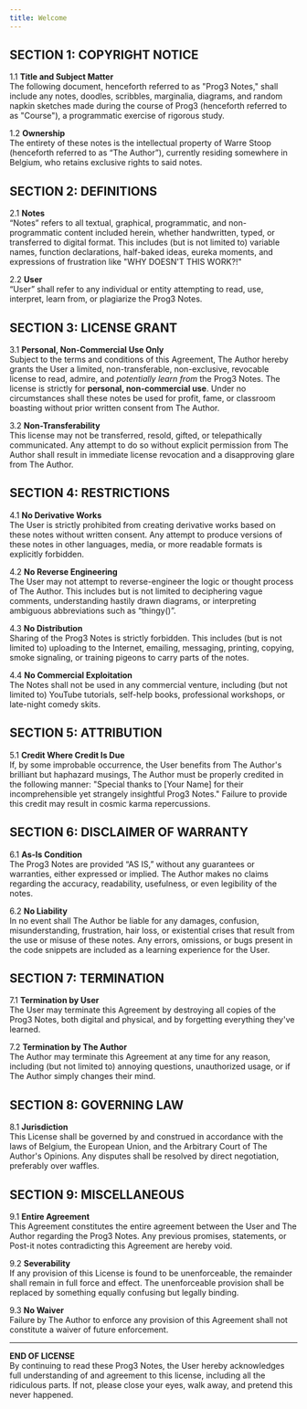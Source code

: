 ```yaml
---
title: Welcome
---
```

## SECTION 1: COPYRIGHT NOTICE

1.1 **Title and Subject Matter**  
The following document, henceforth referred to as "Prog3 Notes," shall include any notes, doodles, scribbles, marginalia, diagrams, and random napkin sketches made during the course of Prog3 (henceforth referred to as "Course"), a programmatic exercise of rigorous study.

1.2 **Ownership**  
The entirety of these notes is the intellectual property of Warre Stoop (henceforth referred to as “The Author”), currently residing somewhere in Belgium, who retains exclusive rights to said notes.

## SECTION 2: DEFINITIONS

2.1 **Notes**  
“Notes” refers to all textual, graphical, programmatic, and non-programmatic content included herein, whether handwritten, typed, or transferred to digital format. This includes (but is not limited to) variable names, function declarations, half-baked ideas, eureka moments, and expressions of frustration like "WHY DOESN'T THIS WORK?!"

2.2 **User**  
“User” shall refer to any individual or entity attempting to read, use, interpret, learn from, or plagiarize the Prog3 Notes.

## SECTION 3: LICENSE GRANT

3.1 **Personal, Non-Commercial Use Only**  
Subject to the terms and conditions of this Agreement, The Author hereby grants the User a limited, non-transferable, non-exclusive, revocable license to read, admire, and _potentially learn from_ the Prog3 Notes. The license is strictly for **personal, non-commercial use**. Under no circumstances shall these notes be used for profit, fame, or classroom boasting without prior written consent from The Author.

3.2 **Non-Transferability**  
This license may not be transferred, resold, gifted, or telepathically communicated. Any attempt to do so without explicit permission from The Author shall result in immediate license revocation and a disapproving glare from The Author.

## SECTION 4: RESTRICTIONS

4.1 **No Derivative Works**  
The User is strictly prohibited from creating derivative works based on these notes without written consent. Any attempt to produce versions of these notes in other languages, media, or more readable formats is explicitly forbidden.

4.2 **No Reverse Engineering**  
The User may not attempt to reverse-engineer the logic or thought process of The Author. This includes but is not limited to deciphering vague comments, understanding hastily drawn diagrams, or interpreting ambiguous abbreviations such as “thingy()”.

4.3 **No Distribution**  
Sharing of the Prog3 Notes is strictly forbidden. This includes (but is not limited to) uploading to the Internet, emailing, messaging, printing, copying, smoke signaling, or training pigeons to carry parts of the notes.

4.4 **No Commercial Exploitation**  
The Notes shall not be used in any commercial venture, including (but not limited to) YouTube tutorials, self-help books, professional workshops, or late-night comedy skits.

## SECTION 5: ATTRIBUTION

5.1 **Credit Where Credit Is Due**  
If, by some improbable occurrence, the User benefits from The Author's brilliant but haphazard musings, The Author must be properly credited in the following manner: "Special thanks to [Your Name] for their incomprehensible yet strangely insightful Prog3 Notes." Failure to provide this credit may result in cosmic karma repercussions.

## SECTION 6: DISCLAIMER OF WARRANTY

6.1 **As-Is Condition**  
The Prog3 Notes are provided “AS IS,” without any guarantees or warranties, either expressed or implied. The Author makes no claims regarding the accuracy, readability, usefulness, or even legibility of the notes.

6.2 **No Liability**  
In no event shall The Author be liable for any damages, confusion, misunderstanding, frustration, hair loss, or existential crises that result from the use or misuse of these notes. Any errors, omissions, or bugs present in the code snippets are included as a learning experience for the User.

## SECTION 7: TERMINATION

7.1 **Termination by User**  
The User may terminate this Agreement by destroying all copies of the Prog3 Notes, both digital and physical, and by forgetting everything they've learned.

7.2 **Termination by The Author**  
The Author may terminate this Agreement at any time for any reason, including (but not limited to) annoying questions, unauthorized usage, or if The Author simply changes their mind.

## SECTION 8: GOVERNING LAW

8.1 **Jurisdiction**  
This License shall be governed by and construed in accordance with the laws of Belgium, the European Union, and the Arbitrary Court of The Author's Opinions. Any disputes shall be resolved by direct negotiation, preferably over waffles.

## SECTION 9: MISCELLANEOUS

9.1 **Entire Agreement**  
This Agreement constitutes the entire agreement between the User and The Author regarding the Prog3 Notes. Any previous promises, statements, or Post-it notes contradicting this Agreement are hereby void.

9.2 **Severability**  
If any provision of this License is found to be unenforceable, the remainder shall remain in full force and effect. The unenforceable provision shall be replaced by something equally confusing but legally binding.

9.3 **No Waiver**  
Failure by The Author to enforce any provision of this Agreement shall not constitute a waiver of future enforcement.

---

**END OF LICENSE**  
By continuing to read these Prog3 Notes, the User hereby acknowledges full understanding of and agreement to this license, including all the ridiculous parts. If not, please close your eyes, walk away, and pretend this never happened.
